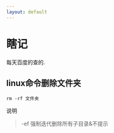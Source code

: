 ```yaml
---
layout: default
---
```


# [](#header-1)瞎记

每天百度的查的.

## [](#header-2)linux命令删除文件夹

```shell
rm -rf 文件夹
```

说明
> -ef 强制迭代删除所有子目录&不提示

